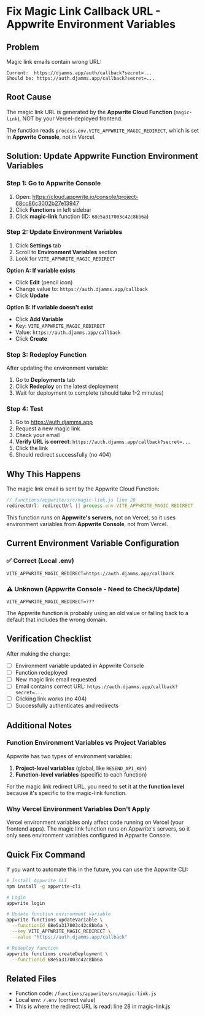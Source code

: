 # Fix Magic Link Callback URL - Appwrite Environment Variables

## Problem

Magic link emails contain wrong URL:
```
Current:  https://djamms.app/auth/callback?secret=...
Should be: https://auth.djamms.app/callback?secret=...
```

## Root Cause

The magic link URL is generated by the **Appwrite Cloud Function** (`magic-link`), NOT by your Vercel-deployed frontend.

The function reads `process.env.VITE_APPWRITE_MAGIC_REDIRECT`, which is set in **Appwrite Console**, not in Vercel.

## Solution: Update Appwrite Function Environment Variables

### Step 1: Go to Appwrite Console

1. Open: https://cloud.appwrite.io/console/project-68cc86c3002b27e13947
2. Click **Functions** in left sidebar
3. Click **magic-link** function (ID: `68e5a317003c42c8bb6a`)

### Step 2: Update Environment Variables

1. Click **Settings** tab
2. Scroll to **Environment Variables** section
3. Look for `VITE_APPWRITE_MAGIC_REDIRECT`

**Option A: If variable exists**
- Click **Edit** (pencil icon)
- Change value to: `https://auth.djamms.app/callback`
- Click **Update**

**Option B: If variable doesn't exist**
- Click **Add Variable**
- Key: `VITE_APPWRITE_MAGIC_REDIRECT`
- Value: `https://auth.djamms.app/callback`
- Click **Create**

### Step 3: Redeploy Function

After updating the environment variable:

1. Go to **Deployments** tab
2. Click **Redeploy** on the latest deployment
3. Wait for deployment to complete (should take 1-2 minutes)

### Step 4: Test

1. Go to https://auth.djamms.app
2. Request a new magic link
3. Check your email
4. **Verify URL is correct**: `https://auth.djamms.app/callback?secret=...`
5. Click the link
6. Should redirect successfully (no 404)

## Why This Happens

The magic link email is sent by the Appwrite Cloud Function:

```javascript
// functions/appwrite/src/magic-link.js line 28
redirectUrl: redirectUrl || process.env.VITE_APPWRITE_MAGIC_REDIRECT
```

This function runs on **Appwrite's servers**, not on Vercel, so it uses environment variables from **Appwrite Console**, not from Vercel.

## Current Environment Variable Configuration

### ✅ Correct (Local .env)
```
VITE_APPWRITE_MAGIC_REDIRECT=https://auth.djamms.app/callback
```

### ⚠️ Unknown (Appwrite Console - Need to Check/Update)
```
VITE_APPWRITE_MAGIC_REDIRECT=???
```

The Appwrite function is probably using an old value or falling back to a default that includes the wrong domain.

## Verification Checklist

After making the change:

- [ ] Environment variable updated in Appwrite Console
- [ ] Function redeployed
- [ ] New magic link email requested
- [ ] Email contains correct URL: `https://auth.djamms.app/callback?secret=...`
- [ ] Clicking link works (no 404)
- [ ] Successfully authenticates and redirects

## Additional Notes

### Function Environment Variables vs Project Variables

Appwrite has two types of environment variables:
1. **Project-level variables** (global, like `RESEND_API_KEY`)
2. **Function-level variables** (specific to each function)

For the magic link redirect URL, you need to set it at the **function level** because it's specific to the magic-link function.

### Why Vercel Environment Variables Don't Apply

Vercel environment variables only affect code running on Vercel (your frontend apps). The magic link function runs on Appwrite's servers, so it only sees environment variables configured in Appwrite Console.

## Quick Fix Command

If you want to automate this in the future, you can use the Appwrite CLI:

```bash
# Install Appwrite CLI
npm install -g appwrite-cli

# Login
appwrite login

# Update function environment variable
appwrite functions updateVariable \
  --functionId 68e5a317003c42c8bb6a \
  --key VITE_APPWRITE_MAGIC_REDIRECT \
  --value "https://auth.djamms.app/callback"

# Redeploy function
appwrite functions createDeployment \
  --functionId 68e5a317003c42c8bb6a
```

## Related Files

- Function code: `/functions/appwrite/src/magic-link.js`
- Local env: `/.env` (correct value)
- This is where the redirect URL is read: line 28 in magic-link.js
